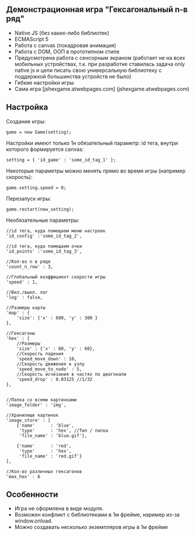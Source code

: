 ## Демонстрационная игра "Гексагональный n-в ряд"

* Native JS (без каких-либо библиотек)
* ECMAScript 5
* Работа с canvas (покадровая анимация)
* Работа с DOM, ООП в прототипном стиле
* Предусмотрена работа с сенсорным экраном (работает не на всех мобильных устройствах, т.к. при разработке ставилась задача only native js и цели писать свою универсальную библиотеку с поддержкой большинства устройств не было)
* Гибкие настройки игры
* Сама игра [jshexgame.atwebpages.com] (jshexgame.atwebpages.com)

## Настройка

Создание игры:

	game = new Game(setting);
	 
Настройки имеют только 1н обязательный параметр: id тега, внутри которого формируется canvas:

	setting = { 'id_game' :	'some_id_tag_1' };
	
Некоторые параметры можно менять прямо во время игры (например скорость):

	game.setting.speed = 0;	
	
Перезапуск игры:
	
	game.restart(new_setting);
	
Необязательные параметры:

	//id тега, куда помещаем меню настроек
	'id_config'	:'some_id_tag_2',	
	
	//id тега, куда помещаем очки
	'id_points'	:'some_id_tag_3',	

	//Кол-во n в ряде
	'count_n_row' : 3,
	
	//Глобальный коэффициент скорости игры
	'speed' : 1,
	
	//Вкл./выкл. лог
	'log' : false,

	//Размеры карты
	'map' : {
		'size': {'x' : 600, 'y' : 300 }
	},
	
	//Гексагоны	
	'hex' : { 
		//Размеры
		'size' : {'x' : 60, 'y' : 60},
		//Скорость падения
		'speed_move_down' : 10,
		//Cкорость движения к узлу
		'speed_move_to_node' : 5,
		//Скорость исчезания в частях по диагонали
		'speed_drop' : 0.03125 //1/32
	},	

	
	//Папка со всеми картинками
	'image_folder' : 'img',

	//Хранилище картинок
	'image_store' : [
		{'name' 	 : 'blue',
		 'type' 	 : 'hex', //Тип / папка
		 'file_name' : 'blue.gif'},
		 
		{'name' 	 : 'red',
		 'type' 	 : 'hex',
		 'file_name' : 'red.gif'}
	],
	
	//Кол-во различных гексагонов
	'max_hex' : 6

## Особенности	

* Игра не оформлена в виде модуля. 
* Возможен конфликт с библиотеками в 1м фрейме, наример из-за window.onload.
* Можно создавать несколько экземпляров игры в 1м фрейме